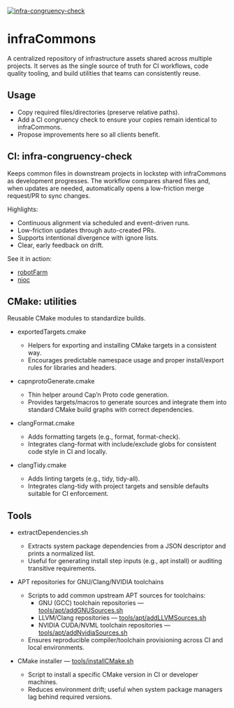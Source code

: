 [![infra-congruency-check](https://github.com/ajakhotia/infraCommons/actions/workflows/infra-congruency-check.yaml/badge.svg)](https://github.com/ajakhotia/infraCommons/actions/workflows/infra-congruency-check.yaml)

# infraCommons

A centralized repository of infrastructure assets shared across multiple projects. It serves as the single source of
truth for CI workflows, code quality tooling, and build utilities that teams can consistently reuse.

## Usage

- Copy required files/directories (preserve relative paths).
- Add a CI congruency check to ensure your copies remain identical to infraCommons.
- Propose improvements here so all clients benefit.

## CI: infra-congruency-check

Keeps common files in downstream projects in lockstep with infraCommons as development progresses. The workflow compares
shared files and, when updates are needed, automatically opens a low-friction merge request/PR to sync changes.

Highlights:

- Continuous alignment via scheduled and event-driven runs.
- Low-friction updates through auto-created PRs.
- Supports intentional divergence with ignore lists.
- Clear, early feedback on drift.

See it in action:

- [robotFarm](https://github.com/ajakhotia/robotFarm)
- [nioc](https://github.com/ajakhotia/nioc)

## CMake: utilities

Reusable CMake modules to standardize builds.

- exportedTargets.cmake
    - Helpers for exporting and installing CMake targets in a consistent way.
    - Encourages predictable namespace usage and proper install/export rules for libraries and headers.

- capnprotoGenerate.cmake
    - Thin helper around Cap’n Proto code generation.
    - Provides targets/macros to generate sources and integrate them into standard CMake build graphs with correct
      dependencies.

- clangFormat.cmake
    - Adds formatting targets (e.g., format, format-check).
    - Integrates clang-format with include/exclude globs for consistent code style in CI and locally.

- clangTidy.cmake
    - Adds linting targets (e.g., tidy, tidy-all).
    - Integrates clang-tidy with project targets and sensible defaults suitable for CI enforcement.

## Tools

- extractDependencies.sh
    - Extracts system package dependencies from a JSON descriptor and prints a normalized list.
    - Useful for generating install step inputs (e.g., apt install) or auditing transitive requirements.

- APT repositories for GNU/Clang/NVIDIA toolchains
    - Scripts to add common upstream APT sources for toolchains:
        - GNU (GCC) toolchain repositories — [tools/apt/addGNUSources.sh](tools/apt/addGNUSources.sh)
        - LLVM/Clang repositories — [tools/apt/addLLVMSources.sh](tools/apt/addLLVMSources.sh)
        - NVIDIA CUDA/NVML toolchain repositories — [tools/apt/addNvidiaSources.sh](tools/apt/addNvidiaSources.sh)
    - Ensures reproducible compiler/toolchain provisioning across CI and local environments.

- CMake installer — [tools/installCMake.sh](tools/installCMake.sh)
    - Script to install a specific CMake version in CI or developer machines.
    - Reduces environment drift; useful when system package managers lag behind required versions.
